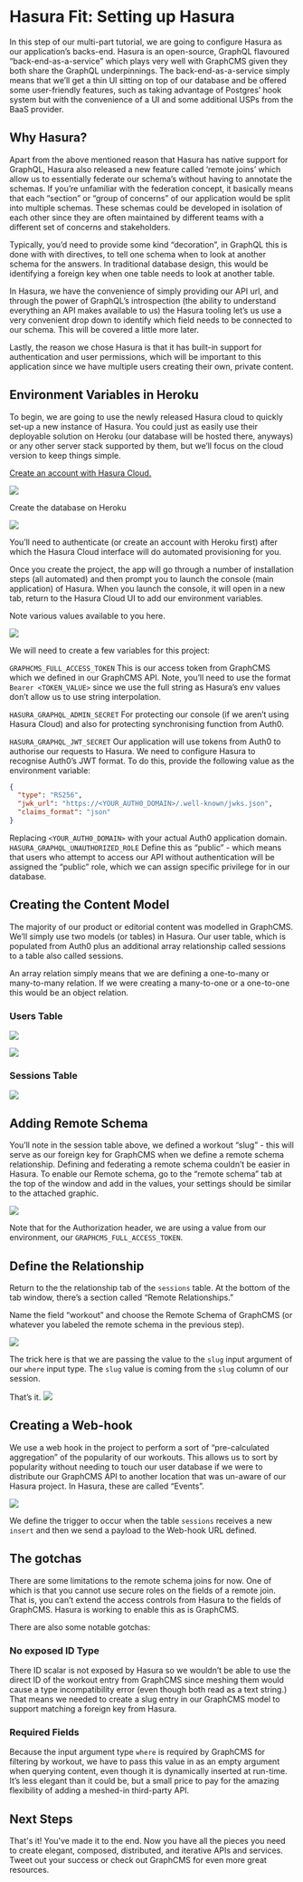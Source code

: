 # Hasura Fit: Setting up Hasura

In this step of our multi-part tutorial, we are going to configure Hasura as our application’s backs-end. Hasura is an open-source, GraphQL flavoured “back-end-as-a-service” which plays very well with GraphCMS given they both share the GraphQL underpinnings. The back-end-as-a-service simply means that we’ll get a thin UI sitting on top of our database and be offered some user-friendly features, such as taking advantage of Postgres’ hook system but with the convenience of a UI and some additional USPs from the BaaS provider.

## Why Hasura?

Apart from the above mentioned reason that Hasura has native support for GraphQL, Hasura also released a new feature called ‘remote joins’ which allow us to essentially federate our schema’s without having to annotate the schemas. If you’re unfamiliar with the federation concept, it basically means that each “section” or “group of concerns” of our application would be split into multiple schemas. These schemas could be developed in isolation of each other since they are often maintained by different teams with a different set of concerns and stakeholders.

Typically, you’d need to provide some kind “decoration”, in GraphQL this is done with with directives, to tell one schema when to look at another schema for the answers. In traditional database design, this would be identifying a foreign key when one table needs to look at another table.

In Hasura, we have the convenience of simply providing our API url, and through the power of GraphQL’s introspection (the ability to understand everything an API makes available to us) the Hasura tooling let’s us use a very convenient drop down to identify which field needs to be connected to our schema. This will be covered a little more later.

Lastly, the reason we chose Hasura is that it has built-in support for authentication and user permissions, which will be important to this application since we have multiple users creating their own, private content.

## Environment Variables in Heroku

To begin, we are going to use the newly released Hasura cloud to quickly set-up a new instance of Hasura. You could just as easily use their deployable solution on Heroku (our database will be hosted there, anyways) or any other server stack supported by them, but we’ll focus on the cloud version to keep things simple.

[Create an account with Hasura Cloud.](https://cloud.hasura.io/)

![](images/hasura-onboard-1.png?raw=true)

Create the database on Heroku

![](images/hasura-choose-heroku.png?raw=true)

You’ll need to authenticate (or create an account with Heroku first) after which the Hasura Cloud interface will do automated provisioning for you.

Once you create the project, the app will go through a number of installation steps (all automated) and then prompt you to launch the console (main application) of Hasura. When you launch the console, it will open in a new tab, return to the Hasura Cloud UI to add our environment variables.

Note various values available to you here.

![](images/hasura-project-success.png?raw=true)

We will need to create a few variables for this project:

`GRAPHCMS_FULL_ACCESS_TOKEN`
This is our access token from GraphCMS which we defined in our GraphCMS API. Note, you’ll need to use the format `Bearer <TOKEN_VALUE>` since we use the full string as Hasura’s env values don’t allow us to use string interpolation.

`HASURA_GRAPHQL_ADMIN_SECRET`
For protecting our console (if we aren’t using Hasura Cloud) and also for protecting synchronising function from Auth0.

`HASURA_GRAPHQL_JWT_SECRET`
Our application will use tokens from Auth0 to authorise our requests to Hasura. We need to configure Hasura to recognise Auth0’s JWT format. To do this, provide the following value as the environment variable:

```json
{
  "type": "RS256",
  "jwk_url": "https://<YOUR_AUTH0_DOMAIN>/.well-known/jwks.json",
  "claims_format": "json"
}
```

Replacing `<YOUR_AUTH0_DOMAIN>` with your actual Auth0 application domain.
`HASURA_GRAPHQL_UNAUTHORIZED_ROLE`
Define this as “public” - which means that users who attempt to access our API without authentication will be assigned the “public” role, which we can assign specific privilege for in our database.

## Creating the Content Model

The majority of our product or editorial content was modelled in GraphCMS. We’ll simply use two models (or tables) in Hasura. Our user table, which is populated from Auth0 plus an additional array relationship called sessions to a table also called sessions.

An array relation simply means that we are defining a one-to-many or many-to-many relation. If we were creating a many-to-one or a one-to-one this would be an object relation.

### Users Table

![](images/hasura-relationships?raw=true)

![](images/hasura-users-table.png?raw=true)

### Sessions Table

![](images/hasura-sessions-table.png?raw=true)

## Adding Remote Schema

You’ll note in the session table above, we defined a workout “slug” - this will serve as our foreign key for GraphCMS when we define a remote schema relationship. Defining and federating a remote schema couldn’t be easier in Hasura. To enable our Remote schema, go to the “remote schema” tab at the top of the window and add in the values, your settings should be similar to the attached graphic.

![](images/hasura-remote-schema.png?raw=true)

Note that for the Authorization header, we are using a value from our environment, our `GRAPHCMS_FULL_ACCESS_TOKEN`.

## Define the Relationship

Return to the the relationship tab of the `sessions` table. At the bottom of the tab window, there’s a section called “Remote Relationships.”

Name the field “workout” and choose the Remote Schema of GraphCMS (or whatever you labeled the remote schema in the previous step).

![](images/hasura-remote-join.png?raw=true)

The trick here is that we are passing the value to the `slug` input argument of our `where` input type. The `slug` value is coming from the `slug` column of our session.

That’s it.
![](images/hasura-fit-one-api.png?raw=true)

## Creating a Web-hook

We use a web hook in the project to perform a sort of “pre-calculated aggregation” of the popularity of our workouts. This allows us to sort by popularity without needing to touch our user database if we were to distribute our GraphCMS API to another location that was un-aware of our Hasura project. In Hasura, these are called “Events”.

![](images/hasura-webhook.png?raw=true)

We define the trigger to occur when the table `sessions` receives a new `insert` and then we send a payload to the Web-hook URL defined.

## The gotchas

There are some limitations to the remote schema joins for now. One of which is that you cannot use secure roles on the fields of a remote join. That is, you can’t extend the access controls from Hasura to the fields of GraphCMS. Hasura is working to enable this as is GraphCMS.

There are also some notable gotchas:

### No exposed ID Type

There ID scalar is not exposed by Hasura so we wouldn’t be able to use the direct ID of the workout entry from GraphCMS since meshing them would cause a type incompatibility error (even though both read as a text string.) That means we needed to create a slug entry in our GraphCMS model to support matching a foreign key from Hasura.

### Required Fields

Because the input argument type `where` is required by GraphCMS for filtering by workout, we have to pass this value in as an empty argument when querying content, even though it is dynamically inserted at run-time. It’s less elegant than it could be, but a small price to pay for the amazing flexibility of adding a meshed-in third-party API.

## Next Steps

That's it! You've made it to the end. Now you have all the pieces you need to create elegant, composed, distributed, and iterative APIs and services. Tweet out your success or check out GraphCMS for even more great resources.

